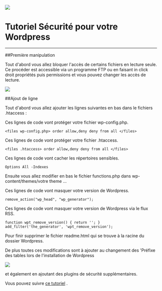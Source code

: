 

![](http://jeromemouly.com/wp-content/uploads/2016/03/svgporn-wordpress-2.png)


# Tutoriel Sécurité pour votre Wordpress
---

##Première manipulation

Tout d'abord vous allez bloquer l'accès de certains fichiers en lecture seule.
Ce procéder est accessible via un programme FTP ou en faisant in click droit propriétés puis permissions et vous pouvez changer les accès de lecture.

![](http://jeromemouly.com/wp-content/uploads/2016/03/permission-fichier-wordpress.jpg)


##Ajout de ligne

Tout d'abord vous allez ajouter les lignes suivantes en bas dans le fichiers .htaccess :

Ces lignes de code vont protéger votre fichier wp-config.php.

`<files wp-config.php>
 order allow,deny
 deny from all
 </files>`

Ces lignes de code vont protéger votre fichier .htaccess.

`<files .htaccess>
order allow,deny
deny from all
</files>`

Ces lignes de code vont cacher les répertoires sensibles.

`Options All -Indexes`


Ensuite vous allez modifier en bas le fichier functions.php dans wp-content/themes/votre theme ...


Ces lignes de code vont masquer votre version de Wordpress.

`remove_action("wp_head", "wp_generator");`

Ces lignes de code vont masquer votre version de Wordpress via le flux RSS.

`function wpt_remove_version() {
return ''; }
add_filter('the_generator', 'wpt_remove_version');`

Pour finir supprimer le fichier readme.html qui se trouve à la racine du dossier Wordpress.

De plus toutes ces modifications sont à ajouter au changement des 'Préfixe des tables lors de l'installation de Wordpress 

![](http://jeromemouly.com/wp-content/uploads/2016/03/install-Data.png)

et également en ajoutant des plugins de sécurité supplémentaires.

Vous pouvez suivre [ce tutoriel](https://github.com/SimplonTlse/Ressources/wiki/Tutoriel-Plugin-Wordpress) .
